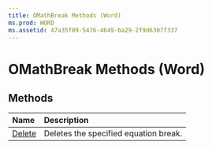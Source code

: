 ```yaml
---
title: OMathBreak Methods (Word)
ms.prod: WORD
ms.assetid: 47a35f09-5476-4649-ba29-2f9d6307f337
---
```



# OMathBreak Methods (Word)

## Methods



|**Name**|**Description**|
|:-----|:-----|
|[Delete](omathbreak-delete-method-word.md)|Deletes the specified equation break.|

